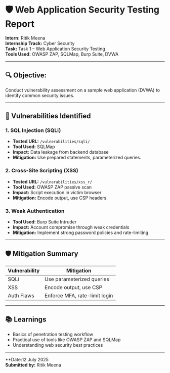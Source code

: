 
# 🛡 Web Application Security Testing Report

**Intern:** Ritik Meena  
**Internship Track:** Cyber Security  
**Task:** Task 1 – Web Application Security Testing  
**Tools Used:** OWASP ZAP, SQLMap, Burp Suite, DVWA  

---

## 🔍 Objective:
Conduct vulnerability assessment on a sample web application (DVWA) to identify common security issues.

---

## 🧪 Vulnerabilities Identified

### 1. SQL Injection (SQLi)
- **Tested URL:** `/vulnerabilities/sqli/`
- **Tool Used:** SQLMap
- **Impact:** Data leakage from backend database
- **Mitigation:** Use prepared statements, parameterized queries.

### 2. Cross-Site Scripting (XSS)
- **Tested URL:** `/vulnerabilities/xss_r/`
- **Tool Used:** OWASP ZAP passive scan
- **Impact:** Script execution in victim browser
- **Mitigation:** Encode output, use CSP headers.

### 3. Weak Authentication
- **Tool Used:** Burp Suite Intruder
- **Impact:** Account compromise through weak credentials
- **Mitigation:** Implement strong password policies and rate-limiting.

---

## 🛡 Mitigation Summary

| Vulnerability | Mitigation |
|---------------|------------|
| SQLi | Use parameterized queries |
| XSS | Encode output, use CSP |
| Auth Flaws | Enforce MFA, rate-limit login |

---

## 📚 Learnings
- Basics of penetration testing workflow
- Practical use of tools like OWASP ZAP and SQLMap
- Understanding web security best practices

---

**Date:12 July 2025  
**Submitted by:** Ritik Meena  
